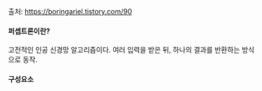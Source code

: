 출처: https://boringariel.tistory.com/90

#### 퍼셉트론이란?
고전적인 인공 신경망 알고리즘이다.
여러 입력을 받은 뒤, 하나의 결과를 반환하는 방식으로 동작.

#### 구성요소